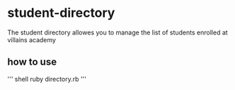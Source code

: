 # student-directory #

The student directory allowes you to manage the list of students enrolled at villains academy

## how to use ##

''' shell
ruby directory.rb
'''
